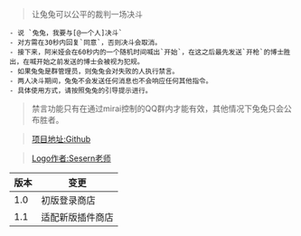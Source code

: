 > 让兔兔可以公平的裁判一场决斗

    - 说 `兔兔，我要与[@一个人]决斗` 
    - 对方需在30秒内回复`同意`，否则决斗会取消。
    - 接下来，阿米娅会在60秒内的一个随机时间喊出`开始`，在这之后最先发送`开枪`的博士胜出，在喊开始之前发送的博士会被视为犯规。
    - 如果兔兔是群管理员，则兔兔会对失败的人执行禁言。
    - 两人决斗期间，兔兔不会发送任何消息也不会响应任何其他指令。
    - 具体使用方式，请按照兔兔的引导提示进行。

> 禁言功能只有在通过mirai控制的QQ群内才能有效，其他情况下兔兔只会公布胜者。

> [项目地址:Github](https://github.com/hsyhhssyy/amiyabot-game-hsyhhssyy-duel/)

> [Logo作者:Sesern老师](https://space.bilibili.com/305550122)

|  版本   | 变更  |
|  ----  | ----  |
| 1.0  | 初版登录商店 |
| 1.1  | 适配新版插件商店 |
